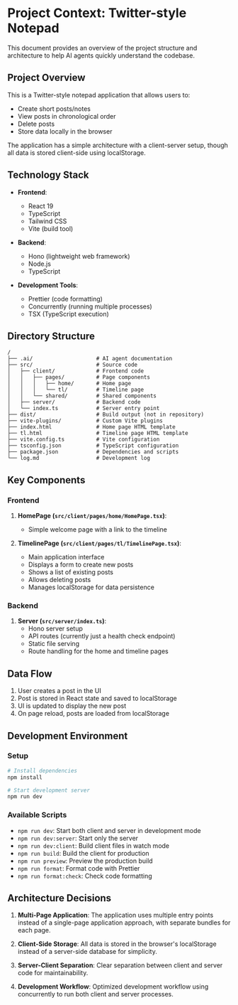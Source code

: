 # Project Context: Twitter-style Notepad

This document provides an overview of the project structure and architecture to help AI agents quickly understand the codebase.

## Project Overview

This is a Twitter-style notepad application that allows users to:
- Create short posts/notes
- View posts in chronological order
- Delete posts
- Store data locally in the browser

The application has a simple architecture with a client-server setup, though all data is stored client-side using localStorage.

## Technology Stack

- **Frontend**:
  - React 19
  - TypeScript
  - Tailwind CSS
  - Vite (build tool)

- **Backend**:
  - Hono (lightweight web framework)
  - Node.js
  - TypeScript

- **Development Tools**:
  - Prettier (code formatting)
  - Concurrently (running multiple processes)
  - TSX (TypeScript execution)

## Directory Structure

```
/
├── .ai/                    # AI agent documentation
├── src/                    # Source code
│   ├── client/             # Frontend code
│   │   ├── pages/          # Page components
│   │   │   ├── home/       # Home page
│   │   │   └── tl/         # Timeline page
│   │   └── shared/         # Shared components
│   ├── server/             # Backend code
│   └── index.ts            # Server entry point
├── dist/                   # Build output (not in repository)
├── vite-plugins/           # Custom Vite plugins
├── index.html              # Home page HTML template
├── tl.html                 # Timeline page HTML template
├── vite.config.ts          # Vite configuration
├── tsconfig.json           # TypeScript configuration
├── package.json            # Dependencies and scripts
└── log.md                  # Development log
```

## Key Components

### Frontend

1. **HomePage (`src/client/pages/home/HomePage.tsx`)**:
   - Simple welcome page with a link to the timeline

2. **TimelinePage (`src/client/pages/tl/TimelinePage.tsx`)**:
   - Main application interface
   - Displays a form to create new posts
   - Shows a list of existing posts
   - Allows deleting posts
   - Manages localStorage for data persistence

### Backend

1. **Server (`src/server/index.ts`)**:
   - Hono server setup
   - API routes (currently just a health check endpoint)
   - Static file serving
   - Route handling for the home and timeline pages

## Data Flow

1. User creates a post in the UI
2. Post is stored in React state and saved to localStorage
3. UI is updated to display the new post
4. On page reload, posts are loaded from localStorage

## Development Environment

### Setup

```bash
# Install dependencies
npm install

# Start development server
npm run dev
```

### Available Scripts

- `npm run dev`: Start both client and server in development mode
- `npm run dev:server`: Start only the server
- `npm run dev:client`: Build client files in watch mode
- `npm run build`: Build the client for production
- `npm run preview`: Preview the production build
- `npm run format`: Format code with Prettier
- `npm run format:check`: Check code formatting

## Architecture Decisions

1. **Multi-Page Application**: The application uses multiple entry points instead of a single-page application approach, with separate bundles for each page.

2. **Client-Side Storage**: All data is stored in the browser's localStorage instead of a server-side database for simplicity.

3. **Server-Client Separation**: Clear separation between client and server code for maintainability.

4. **Development Workflow**: Optimized development workflow using concurrently to run both client and server processes.
